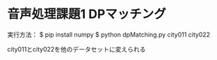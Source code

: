 # 音声処理課題1 DPマッチング

実行方法：
$ pip install numpy
$ python dpMatching.py city011 city022

city011とcity022を他のデータセットに変えられる
